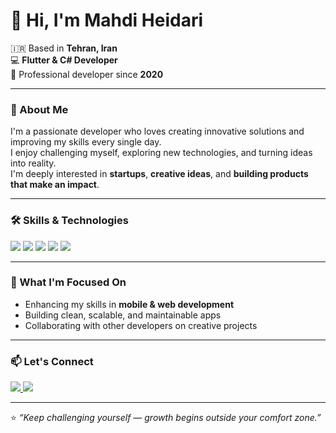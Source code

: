 # 👋 Hi, I'm Mahdi Heidari  

🇮🇷 Based in **Tehran, Iran**  
💻 **Flutter & C# Developer**  
🚀 Professional developer since **2020**

---

### 🧠 About Me
I'm a passionate developer who loves creating innovative solutions and improving my skills every single day.  
I enjoy challenging myself, exploring new technologies, and turning ideas into reality.  
I'm deeply interested in **startups**, **creative ideas**, and **building products that make an impact**.  

---

### 🛠️ Skills & Technologies  

<p align="left">
  <img src="https://img.shields.io/badge/Dart-0175C2?style=for-the-badge&logo=dart&logoColor=white" />
  <img src="https://img.shields.io/badge/Flutter-02569B?style=for-the-badge&logo=flutter&logoColor=white" />
  <img src="https://img.shields.io/badge/C%23-239120?style=for-the-badge&logo=c-sharp&logoColor=white" />
  <img src="https://img.shields.io/badge/ASP.NET-512BD4?style=for-the-badge&logo=dotnet&logoColor=white" />
  <img src="https://img.shields.io/badge/Git-F05032?style=for-the-badge&logo=git&logoColor=white" />
</p>

---

### 🌱 What I'm Focused On
- Enhancing my skills in **mobile & web development**  
- Building clean, scalable, and maintainable apps  
- Collaborating with other developers on creative projects  

---

### 📫 Let's Connect
<p align="left">
  <a href="https://github.com/themahdiheidari" target="_blank">
    <img src="https://img.shields.io/badge/GitHub-181717?style=for-the-badge&logo=github&logoColor=white" />
  </a>
  <a href="mailto:the.mahdi.heidari@example.com" target="_blank">
    <img src="https://img.shields.io/badge/Email-D14836?style=for-the-badge&logo=gmail&logoColor=white" />
  </a>
</p>

---

⭐️ *“Keep challenging yourself — growth begins outside your comfort zone.”*

